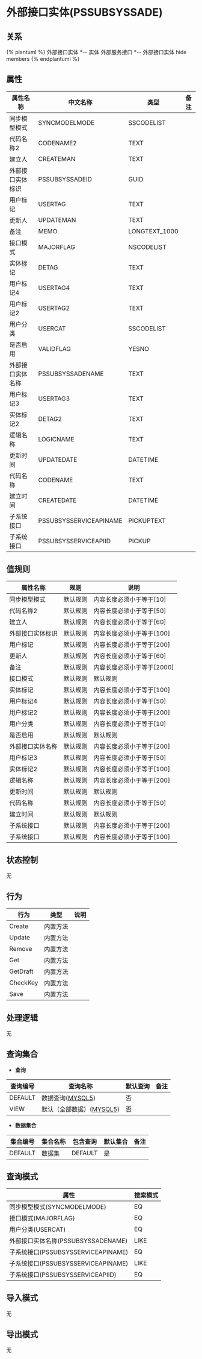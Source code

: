 # 外部接口实体(PSSUBSYSSADE)

  

## 关系
{% plantuml %}
外部接口实体 *-- 实体 
外部服务接口 *-- 外部接口实体 
hide members
{% endplantuml %}

## 属性

| 属性名称        |    中文名称    | 类型     |  备注  |
| --------   |------------| -----   |  -------- | 
|同步模型模式|SYNCMODELMODE|SSCODELIST|&nbsp;|
|代码名称2|CODENAME2|TEXT|&nbsp;|
|建立人|CREATEMAN|TEXT|&nbsp;|
|外部接口实体标识|PSSUBSYSSADEID|GUID|&nbsp;|
|用户标记|USERTAG|TEXT|&nbsp;|
|更新人|UPDATEMAN|TEXT|&nbsp;|
|备注|MEMO|LONGTEXT_1000|&nbsp;|
|接口模式|MAJORFLAG|NSCODELIST|&nbsp;|
|实体标记|DETAG|TEXT|&nbsp;|
|用户标记4|USERTAG4|TEXT|&nbsp;|
|用户标记2|USERTAG2|TEXT|&nbsp;|
|用户分类|USERCAT|SSCODELIST|&nbsp;|
|是否启用|VALIDFLAG|YESNO|&nbsp;|
|外部接口实体名称|PSSUBSYSSADENAME|TEXT|&nbsp;|
|用户标记3|USERTAG3|TEXT|&nbsp;|
|实体标记2|DETAG2|TEXT|&nbsp;|
|逻辑名称|LOGICNAME|TEXT|&nbsp;|
|更新时间|UPDATEDATE|DATETIME|&nbsp;|
|代码名称|CODENAME|TEXT|&nbsp;|
|建立时间|CREATEDATE|DATETIME|&nbsp;|
|子系统接口|PSSUBSYSSERVICEAPINAME|PICKUPTEXT|&nbsp;|
|子系统接口|PSSUBSYSSERVICEAPIID|PICKUP|&nbsp;|

## 值规则
| 属性名称    | 规则    |  说明  |
| --------   |------------| ----- | 
|同步模型模式|默认规则|内容长度必须小于等于[10]|
|代码名称2|默认规则|内容长度必须小于等于[50]|
|建立人|默认规则|内容长度必须小于等于[60]|
|外部接口实体标识|默认规则|内容长度必须小于等于[100]|
|用户标记|默认规则|内容长度必须小于等于[200]|
|更新人|默认规则|内容长度必须小于等于[60]|
|备注|默认规则|内容长度必须小于等于[2000]|
|接口模式|默认规则|默认规则|
|实体标记|默认规则|内容长度必须小于等于[100]|
|用户标记4|默认规则|内容长度必须小于等于[50]|
|用户标记2|默认规则|内容长度必须小于等于[200]|
|用户分类|默认规则|内容长度必须小于等于[10]|
|是否启用|默认规则|默认规则|
|外部接口实体名称|默认规则|内容长度必须小于等于[200]|
|用户标记3|默认规则|内容长度必须小于等于[50]|
|实体标记2|默认规则|内容长度必须小于等于[100]|
|逻辑名称|默认规则|内容长度必须小于等于[200]|
|更新时间|默认规则|默认规则|
|代码名称|默认规则|内容长度必须小于等于[50]|
|建立时间|默认规则|默认规则|
|子系统接口|默认规则|内容长度必须小于等于[200]|
|子系统接口|默认规则|内容长度必须小于等于[100]|

## 状态控制

无


## 行为
| 行为    | 类型    |  说明  |
| --------   |------------| ----- | 
|Create|内置方法|&nbsp;|
|Update|内置方法|&nbsp;|
|Remove|内置方法|&nbsp;|
|Get|内置方法|&nbsp;|
|GetDraft|内置方法|&nbsp;|
|CheckKey|内置方法|&nbsp;|
|Save|内置方法|&nbsp;|

## 处理逻辑
无

## 查询集合

* **查询**

| 查询编号 | 查询名称       | 默认查询 |   备注|
| --------  | --------   | --------   | ----- |
|DEFAULT|数据查询([MYSQL5](../../appendix/query_MYSQL5.md#PSSubSysSADE_Default))|否|&nbsp;|
|VIEW|默认（全部数据）([MYSQL5](../../appendix/query_MYSQL5.md#PSSubSysSADE_View))|否|&nbsp;|

* **数据集合**

| 集合编号 | 集合名称   |  包含查询  | 默认集合 |   备注|
| --------  | --------   | -------- | --------   | ----- |
|DEFAULT|数据集|DEFAULT|是|&nbsp;|

## 查询模式
| 属性      |    搜索模式     |
| --------   |------------|
|同步模型模式(SYNCMODELMODE)|EQ|
|接口模式(MAJORFLAG)|EQ|
|用户分类(USERCAT)|EQ|
|外部接口实体名称(PSSUBSYSSADENAME)|LIKE|
|子系统接口(PSSUBSYSSERVICEAPINAME)|EQ|
|子系统接口(PSSUBSYSSERVICEAPINAME)|LIKE|
|子系统接口(PSSUBSYSSERVICEAPIID)|EQ|

## 导入模式
无


## 导出模式
无
